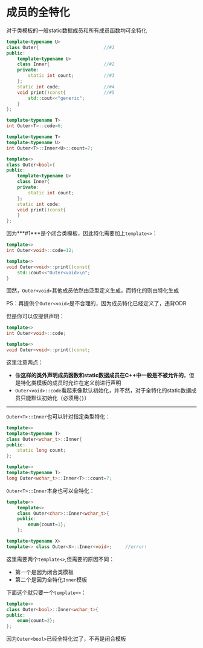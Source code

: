 # 成员的全特化

对于类模板的一般static数据成员和所有成员函数均可全特化

```cpp
template<typename U>
class Outer{						//#1
public:
    template<typename U>
    class Inner{					//#2
    private:
        static int count;			//#3
    };
    static int code;				//#4
    void print()const{				//#5
        std::cout<<"generic";
    }
};

template<typename T>
int Outer<T>::code=6;

template<typename T>
template<typename U>
int Outer<T>::Inner<U>::count=7;

template<>
class Outer<bool>{
public:
    template<typename U>
    class Inner{
    private:
        static int count;
    };
    static int code;
    void print()const{
    }
};
```

因为***#1***是个闭合类模板，因此特化需要加上`template<>`：

```cpp
template<>
int Outer<void>::code=12;

template<>
void Outer<void>::print()const{
    std::cout<<"Outer<void>\n";
}
```

固然，`Outer<void>`其他成员依然由泛型定义生成，而特化的则由特化生成

PS：再提供个`Outer<void>`是不合理的，因为成员特化已经定义了，违背ODR

但是你可以仅提供声明：

```cpp
template<>
int Outer<void>::code;

template<>
void Outer<void>::print()const;
```

这里注意两点：

* 像**这样的类外声明成员函数和static数据成员在C++中一般是不被允许的**，但是特化类模板的成员时允许在定义前进行声明
* `Outer<void>::code`看起来像默认初始化，并不然，对于全特化的static数据成员只能默认初始化（必须用`{}`）

---

`Outer<T>::Inner`也可以针对指定类型特化：

```cpp
template<>
template<typename T>
class Outer<wchar_t>::Inner{
public:
    static long count;
};

template<>
template<typename T>
long Outer<wchar_t>::Inner<T>::count=7;
```

`Outer<T>::Inner`本身也可以全特化：

```cpp
template<>
	template<>
	class Outer<char>::Inner<wchar_t>{
    public:
		enum{count=1};
    };

template<typename X>
template<> class Outer<X>::Inner<void>;		//error!
```

这里需要两个`template<>`,但需要的原因不同：

* 第一个是因为闭合类模板
* 第二个是因为全特化`Inner`模板

下面这个就只要一个`template<>`：

```cpp
template<>
class Outer<bool>::Inner<wchar_t>{
public:
    enum{count=2};
};
```

因为`Outer<bool>`已经全特化过了，不再是闭合模板